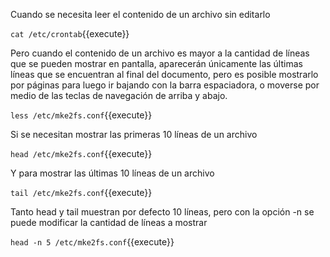 Cuando se necesita leer el contenido de un archivo sin editarlo

`cat /etc/crontab`{{execute}}

Pero cuando el contenido de un archivo es mayor a la cantidad de líneas que se pueden mostrar en pantalla, aparecerán únicamente las últimas líneas que se encuentran al final del documento, pero es posible mostrarlo por páginas para luego ir bajando con la barra espaciadora, o moverse por medio de las teclas de navegación de arriba y abajo.

`less /etc/mke2fs.conf`{{execute}}

Si se necesitan mostrar las primeras 10 líneas de un archivo

`head /etc/mke2fs.conf`{{execute}}

Y para mostrar las últimas 10 líneas de un archivo 

`tail /etc/mke2fs.conf`{{execute}}

Tanto head y tail muestran por defecto 10 líneas, pero con la opción -n se puede modificar la cantidad de líneas a mostrar

`head -n 5 /etc/mke2fs.conf`{{execute}}
